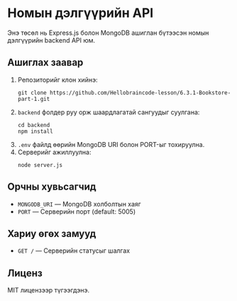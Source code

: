 # Номын дэлгүүрийн API

Энэ төсөл нь Express.js болон MongoDB ашиглан бүтээсэн номын дэлгүүрийн backend API юм.

## Ашиглах заавар

1. Репозиторийг клон хийнэ:
   ```
   git clone https://github.com/Hellobraincode-lesson/6.3.1-Bookstore-part-1.git
   ```
2. `backend` фолдер руу орж шаардлагатай сангуудыг суулгана:
   ```
   cd backend
   npm install
   ```
3. `.env` файлд өөрийн MongoDB URI болон PORT-ыг тохируулна.
4. Серверийг ажиллуулна:
   ```
   node server.js
   ```

## Орчны хувьсагчид

- `MONGODB_URI` — MongoDB холболтын хаяг
- `PORT` — Серверийн порт (default: 5005)

## Хариу өгөх замууд

- `GET /` — Серверийн статусыг шалгах

## Лиценз

MIT лицензээр түгээгдэнэ.
